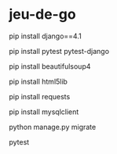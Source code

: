 # jeu-de-go
pip install django==4.1

pip install pytest pytest-django

pip install beautifulsoup4

pip install html5lib

pip install requests

pip install mysqlclient

python manage.py migrate

pytest